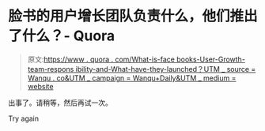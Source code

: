 # 脸书的用户增长团队负责什么，他们推出了什么？- Quora

> 原文:[https://www . quora . com/What-is-face books-User-Growth-team-respons ibility-and-What-have-they-launched？UTM _ source = Wanqu . co&UTM _ campaign = Wanqu+Daily&UTM _ medium = website](https://www.quora.com/What-is-Facebooks-User-Growth-team-responsible-for-and-what-have-they-launched?utm_source=wanqu.co&utm_campaign=Wanqu+Daily&utm_medium=website)

出事了。请稍等，然后再试一次。

Try again